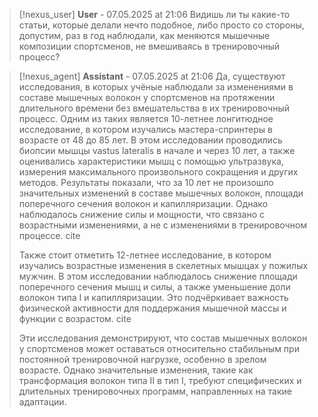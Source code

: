 >[!nexus_user] **User** - 07.05.2025 at 21:06
> Видишь ли ты какие-то статьи, которые делали нечто подобное, либо просто со стороны, допустим, раз в год наблюдали, как меняются мышечные композиции спортсменов, не вмешиваясь в тренировочный процесс?
<!-- UID: bbb21582-b5c9-4a72-9c5c-5e9a8e37d1c2 -->




>[!nexus_agent] **Assistant** - 07.05.2025 at 21:06
> Да, существуют исследования, в которых учёные наблюдали за изменениями в составе мышечных волокон у спортсменов на протяжении длительного времени без вмешательства в их тренировочный процесс. Одним из таких является 10-летнее лонгитюдное исследование, в котором изучались мастера-спринтеры в возрасте от 48 до 85 лет. В этом исследовании проводились биопсии мышцы vastus lateralis в начале и через 10 лет, а также оценивались характеристики мышц с помощью ультразвука, измерения максимального произвольного сокращения и других методов. Результаты показали, что за 10 лет не произошло значительных изменений в составе мышечных волокон, площади поперечного сечения волокон и капилляризации. Однако наблюдалось снижение силы и мощности, что связано с возрастными изменениями, а не с изменениями в тренировочном процессе. cite
> 
> Также стоит отметить 12-летнее исследование, в котором изучались возрастные изменения в скелетных мышцах у пожилых мужчин. В этом исследовании наблюдалось снижение площади поперечного сечения мышц и силы, а также уменьшение доли волокон типа I и капилляризации. Это подчёркивает важность физической активности для поддержания мышечной массы и функции с возрастом. cite
> 
> Эти исследования демонстрируют, что состав мышечных волокон у спортсменов может оставаться относительно стабильным при постоянной тренировочной нагрузке, особенно в зрелом возрасте. Однако значительные изменения, такие как трансформация волокон типа II в тип I, требуют специфических и длительных тренировочных программ, направленных на такие адаптации.
<!-- UID: 9f88acc6-187f-4426-a685-acf98adfa46f -->